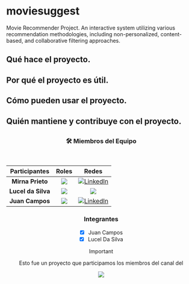 # moviesuggest
Movie Recommender Project. 
An interactive system utilizing various recommendation methodologies, including non-personalized, content-based, and collaborative filtering approaches.
## Qué hace el proyecto.
## Por qué el proyecto es útil.
## Cómo pueden usar el proyecto.
## Quién mantiene y contribuye con el proyecto.
## <h3 align="center">🛠️ Miembros del Equipo</h3>
<br>
<div align="center"> 

|Participantes|Roles|Redes|
|:---:|:---:|:---:|
|**Mirna Prieto**|![](https://img.shields.io/badge/DATA%20SCIENTIST-blue?style=for-the-badge)| <a target="_blank" rel="noopener noreferrer" href="https://www.linkedin.com/in/mirna-prieto-990356242/">![LinkedIn](https://img.shields.io/badge/LinkedIn-0077B5?style=for-the-badge&logo=linkedin&logoColor=white)
|**Lucel da Silva**|![](https://img.shields.io/badge/DATA%20SCIENTIST-blue?style=for-the-badge) | <a target="_blank" rel="noopener noreferrer" href="https://www.linkedin.com/"><img src="https://img.shields.io/badge/LinkedIn-0077B5?style=for-the-badge&logo=linkedin&logoColor=white" /></a> |
|**Juan Campos**|![](https://img.shields.io/badge/DATA%20SCIENTIST-blue?style=for-the-badge)| <a target="_blank" rel="noopener noreferrer" href="https://www.linkedin.com/in/jumacaq/">[![LinkedIn](https://img.shields.io/badge/LinkedIn-0077B5?style=for-the-badge&logo=linkedin&logoColor=white)](https://www.linkedin.com/in/jumacaq/)</a> |


### Integrantes
- [x] Juan Campos
- [x] Lucel Da Silva

> [!IMPORTANT]
> Esto fue un proyecto que participamos los miembros del canal del
> 
>[![](https://img.shields.io/youtube/channel/subscribers/UCuerQOTskuNkddcT738357g?style=for-the-badge&logo=youtube&label=Bootcamp%20Xperience)](https://www.youtube.com/@BootcampXperience)
